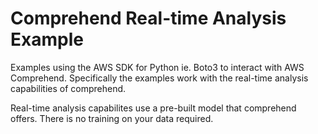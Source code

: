 # Comprehend Real-time Analysis Example
Examples using the AWS SDK for Python ie. Boto3 to interact with AWS Comprehend. Specifically the examples work with the real-time analysis capabilities of comprehend. 

Real-time analysis capabilites use a pre-built model that comprehend offers. There is no training on your data required.
